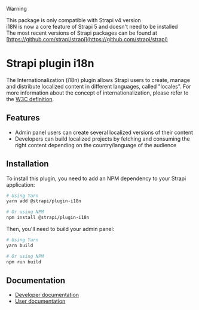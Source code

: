 > [!WARNING]
> This package is only compatible with Strapi v4 version <br/>
> i18N is now a core feature of Strapi 5 and doesn't need to be installed <br/>
> The most recent versions of Strapi packages can be found at [https://github.com/strapi/strapi](https://github.com/strapi/strapi)

# Strapi plugin i18n

The Internationalization (i18n) plugin allows Strapi users to create, manage and distribute localized content in different languages, called "locales". For more information about the concept of internationalization, please refer to the [W3C definition](https://www.w3.org/International/questions/qa-i18n.en#i18n).

## Features

- Admin panel users can create several localized versions of their content
- Developers can build localized projects by fetching and consuming the right content depending on the country/language of the audience

## Installation

To install this plugin, you need to add an NPM dependency to your Strapi application:

```sh
# Using Yarn
yarn add @strapi/plugin-i18n

# Or using NPM
npm install @strapi/plugin-i18n
```

Then, you'll need to build your admin panel:

```sh
# Using Yarn
yarn build

# Or using NPM
npm run build
```

## Documentation

- [Developer documentation](https://docs.strapi.io/developer-docs/latest/plugins/i18n.html#installation)
- [User documentation](https://docs.strapi.io/user-docs/latest/content-manager/translating-content.html)
